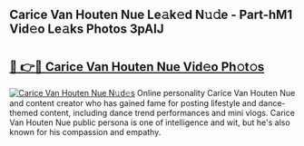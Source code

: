 ## Carice Van Houten Nue Le𝚊k𝚎d N𝚞𝚍e - Part-hM1 Vid𝚎o Le𝚊ks Photos 3pAIJ

# <h2><a href="http://fb6t5h.evod.top/?m=Carice+Van+Houten+Nue">🔗 👉🔴 Carice Van Houten Nue Vid𝚎o Ph𝚘t𝚘s</a></h2>

[![Carice Van Houten Nue N𝚞d𝚎s](https://i.imgur.com/8V9OHl7.gif)](http://fb6t5h.evod.top/?m=Carice+Van+Houten+Nue)
Online personality Carice Van Houten Nue and content creator who has gained fame for posting lifestyle and dance-themed content, including dance trend performances and mini vlogs. Carice Van Houten Nue public persona is one of intelligence and wit, but he's also known for his compassion and empathy. 
